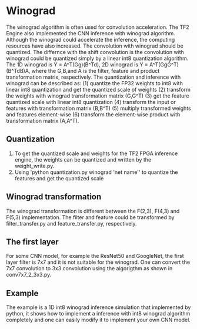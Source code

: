 # Winograd
  The winograd algorithm is often used for convolution acceleration. The TF2 Engine also implemented the CNN inference with winograd algorithm. Although the winograd could accelerate the inference, the computing resources have also increased. The convolution with winograd should be quantized. The differnce with the  shift convolution is the convolution with winograd could be quantized simply by a linear int8 quantization algorithm.
  The 1D winograd is Y = A^T(Gg)(B^Td), 2D winograd is Y = A^T(GgG^T)(B^TdB)A, where the G,B,and A is the filter, feature and product transformation matrix, respectively. 
  The quantization and inference with winograd can be described as: (1) quantize the FP32 weights to int8 with linear int8 quantization and get the quantized scale of weights (2) transform the weights with winograd transformation matrix (G,G^T) (3) get the feature quantized scale with linear int8 quantization (4) transform the input or features with transformation matrix (B,B^T) (5) multiply transformed weights and features element-wise (6) transform the element-wise product with transformation matrix (A,A^T).
## Quantization
1. To get the quantized scale and weights for the TF2 FPGA inference engine, the weights can be quantized and written by the weight_write.py.
2. Using 'python quantization.py winograd 'net name'' to quantize the features and get the quantized scale 
## Winograd transformation
The winograd transformation is different between the F(2,3), F(4,3) and F(5,3) implementation. The filter and feature could be transformed by filter_transfer.py and feature_transfer.py, respectively.
## The first layer
For some CNN model, for example the ResNet50 and GoogleNet, the first layer filter is 7x7 and it is not suitable for the winograd. One can  convert the 7x7 convolution to 3x3 convolution using the algorigthm as shown in conv7x7_2_3x3.py.
## Example
The example is a 1D int8 winograd inference simulation that implemented by python, it shows how to implement a inference with int8 winograd algorithm completely and one can easily modify it to implement your own CNN model.  
